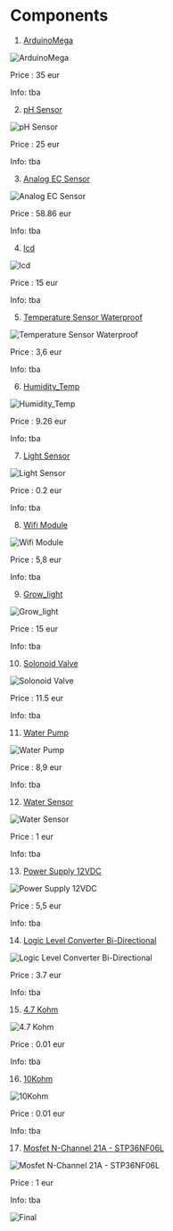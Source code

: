 # Components

1. [ArduinoMega](https://store.arduino.cc/products/arduino-mega-2560-rev3)

![ArduinoMega](https://github.com/tsomilios/Dipl/blob/main/Fwto/Arduino%20Mega%202560%20R3.png)



Price : 35 eur

Info: tba

2. [pH Sensor](https://store.arduino.cc/products/gravity-analog-ph-sensor-meter-kit)


![pH Sensor](https://github.com/tsomilios/Dipl/blob/main/Fwto/pH%20sensor.png)



Price : 25 eur

Info: tba


3. [Analog EC Sensor](https://store.arduino.cc/products/gravity-analog-electrical-conductivity-sensor-meter-for-arduino)


![Analog EC Sensor](https://github.com/tsomilios/Dipl/blob/main/Fwto/EC%20sensor.png)



Price : 58.86 eur

Info: tba

4. [lcd](https://store.arduino.cc/products/grove-oled-display-1-12?queryID=undefined)


![lcd](https://github.com/tsomilios/Dipl/blob/main/Fwto/LCD.png)



Price : 15 eur

Info: tba

5. [Temperature Sensor Waterproof](https://grobotronics.com/ds18b20-el.html?sl=en)


![Temperature Sensor Waterproof](https://github.com/tsomilios/Dipl/blob/main/Fwto/Waterproof%20Temp.png)



Price : 3,6 eur

Info: tba

6. [Humidity_Temp](https://store.arduino.cc/products/grove-temperature-humidity-sensor-pro?queryID=undefined)


![Humidity_Temp](https://github.com/tsomilios/Dipl/blob/main/Fwto/Humidity_Temp.png)



Price : 9.26 eur

Info: tba

7. [Light Sensor](https://grobotronics.com/photo-resistor-ldr-5mm.html)


![Light Sensor](https://github.com/tsomilios/Dipl/blob/main/Fwto/Light_sensor.png)



Price : 0.2 eur

Info: tba

8. [Wifi Module](https://grobotronics.com/esp8266-wifi-module.html)


![Wifi Module](https://github.com/tsomilios/Dipl/blob/main/Fwto/ESP-Wifi.png)



Price : 5,8 eur

Info: tba

9. [Grow_light](https://www.profitstore.gr/products/led-anaptuksis-futon/autokolliti-tainia-led-3m-usb-anaptuksis-kalliergeias-futon-full-spectrum-fotistiko-thermokipiou-esoterikou-xorou-plant-grow-light-strip/785-50784)


![Grow_light](https://github.com/tsomilios/Dipl/blob/main/Fwto/Grow_light.png)



Price : 15 eur

Info: tba

10. [Solonoid Valve](https://grobotronics.com/12v-3-4.html)


![Solonoid Valve](https://github.com/tsomilios/Dipl/blob/main/Fwto/Solonoid%20Valve.png)



Price : 11.5 eur

Info: tba

11. [Water Pump](https://grobotronics.com/mini-brushless-water-pump-12v-dc-240l-h-ad20p-1230a.html)


![Water Pump](https://github.com/tsomilios/Dipl/blob/main/Fwto/Water_Pump.png)



Price : 8,9 eur

Info: tba

12. [Water Sensor](https://www.e-wireless.gr/water-level-sensor-depth-detection-sensor-for-arduino/)

![Water Sensor](https://github.com/tsomilios/Dipl/blob/main/Fwto/Water_Sensor.png)



Price : 1 eur

Info: tba

13. [Power Supply 12VDC](https://grobotronics.com/power-supply-12vdc-2a-psu-1602.html)

![Power Supply 12VDC](https://github.com/tsomilios/Dipl/blob/main/Fwto/Power%20Suply%2012v.jpg)

Price : 5,5 eur

Info: tba

14. [Logic Level Converter Bi-Directional](https://grobotronics.com/logic-level-converter-bi-directional.html)

![Logic Level Converter Bi-Directional](https://github.com/tsomilios/Dipl/blob/main/Fwto/Logic%20Level%20Converter%20Bi-Directional.jpg)

Price : 3.7 eur

Info: tba

15. [4.7 Kohm](https://grobotronics.com/resistor-1-2w-carbon-5-4.7kohm.html)

![4.7 Kohm](https://github.com/tsomilios/Dipl/blob/main/Fwto/4.7%20Kohm.jpg)

Price : 0.01 eur

Info: tba

16. [10Kohm](https://grobotronics.com/resistor-1-2w-carbon-5-10kohm.html)

![10Kohm](https://github.com/tsomilios/Dipl/blob/main/Fwto/10Kohm.jpg)

Price : 0.01 eur

Info: tba

17. [Mosfet N-Channel 21A - STP36NF06L](https://grobotronics.com/mosfet-n-channel-60v-21a-stp36nf06l.html)

![Mosfet N-Channel 21A - STP36NF06L](https://github.com/tsomilios/Dipl/blob/main/Fwto/Mosfet%20N-Channel%2021A%20-%20STP36NF06L.jpg)

Price : 1 eur

Info: tba


![Final](https://github.com/tsomilios/Dipl/blob/main/Fwto/unknown.png)
